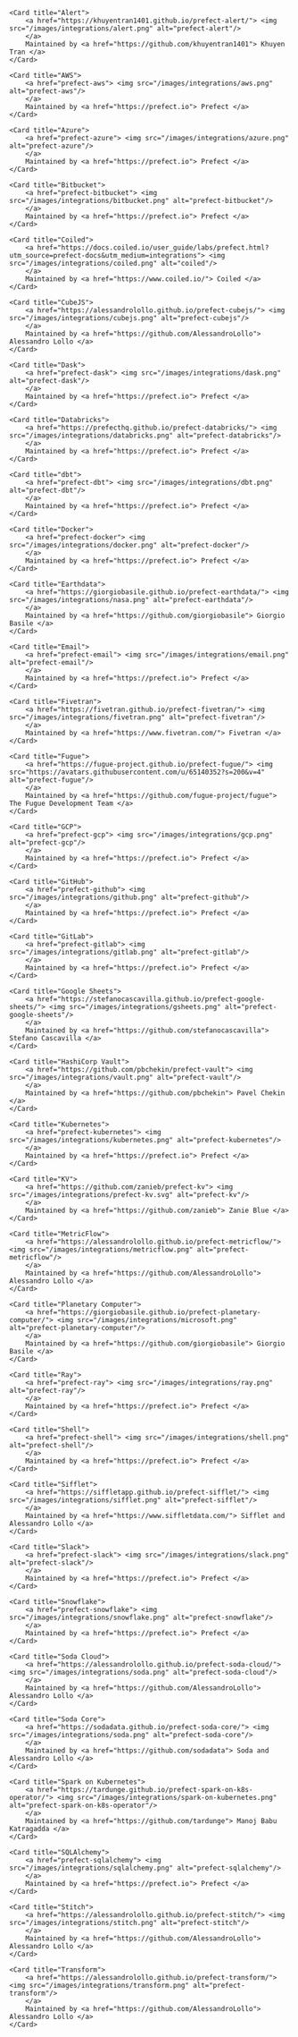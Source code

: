 
<!-- The code below is a jinja2 template that will be rendered by create_integrations_cards.py -->
<CardGroup cols={4}  className="text-center">

    <Card title="Alert">
        <a href="https://khuyentran1401.github.io/prefect-alert/"> <img src="/images/integrations/alert.png" alt="prefect-alert"/>
        </a>
        Maintained by <a href="https://github.com/khuyentran1401"> Khuyen Tran </a>
    </Card>

    <Card title="AWS">
        <a href="prefect-aws"> <img src="/images/integrations/aws.png" alt="prefect-aws"/>
        </a>
        Maintained by <a href="https://prefect.io"> Prefect </a>
    </Card>

    <Card title="Azure">
        <a href="prefect-azure"> <img src="/images/integrations/azure.png" alt="prefect-azure"/>
        </a>
        Maintained by <a href="https://prefect.io"> Prefect </a>
    </Card>

    <Card title="Bitbucket">
        <a href="prefect-bitbucket"> <img src="/images/integrations/bitbucket.png" alt="prefect-bitbucket"/>
        </a>
        Maintained by <a href="https://prefect.io"> Prefect </a>
    </Card>

    <Card title="Coiled">
        <a href="https://docs.coiled.io/user_guide/labs/prefect.html?utm_source=prefect-docs&utm_medium=integrations"> <img src="/images/integrations/coiled.png" alt="coiled"/>
        </a>
        Maintained by <a href="https://www.coiled.io/"> Coiled </a>
    </Card>

    <Card title="CubeJS">
        <a href="https://alessandrolollo.github.io/prefect-cubejs/"> <img src="/images/integrations/cubejs.png" alt="prefect-cubejs"/>
        </a>
        Maintained by <a href="https://github.com/AlessandroLollo"> Alessandro Lollo </a>
    </Card>

    <Card title="Dask">
        <a href="prefect-dask"> <img src="/images/integrations/dask.png" alt="prefect-dask"/>
        </a>
        Maintained by <a href="https://prefect.io"> Prefect </a>
    </Card>

    <Card title="Databricks">
        <a href="https://prefecthq.github.io/prefect-databricks/"> <img src="/images/integrations/databricks.png" alt="prefect-databricks"/>
        </a>
        Maintained by <a href="https://prefect.io"> Prefect </a>
    </Card>

    <Card title="dbt">
        <a href="prefect-dbt"> <img src="/images/integrations/dbt.png" alt="prefect-dbt"/>
        </a>
        Maintained by <a href="https://prefect.io"> Prefect </a>
    </Card>

    <Card title="Docker">
        <a href="prefect-docker"> <img src="/images/integrations/docker.png" alt="prefect-docker"/>
        </a>
        Maintained by <a href="https://prefect.io"> Prefect </a>
    </Card>

    <Card title="Earthdata">
        <a href="https://giorgiobasile.github.io/prefect-earthdata/"> <img src="/images/integrations/nasa.png" alt="prefect-earthdata"/>
        </a>
        Maintained by <a href="https://github.com/giorgiobasile"> Giorgio Basile </a>
    </Card>

    <Card title="Email">
        <a href="prefect-email"> <img src="/images/integrations/email.png" alt="prefect-email"/>
        </a>
        Maintained by <a href="https://prefect.io"> Prefect </a>
    </Card>

    <Card title="Fivetran">
        <a href="https://fivetran.github.io/prefect-fivetran/"> <img src="/images/integrations/fivetran.png" alt="prefect-fivetran"/>
        </a>
        Maintained by <a href="https://www.fivetran.com/"> Fivetran </a>
    </Card>

    <Card title="Fugue">
        <a href="https://fugue-project.github.io/prefect-fugue/"> <img src="https://avatars.githubusercontent.com/u/65140352?s=200&v=4" alt="prefect-fugue"/>
        </a>
        Maintained by <a href="https://github.com/fugue-project/fugue"> The Fugue Development Team </a>
    </Card>

    <Card title="GCP">
        <a href="prefect-gcp"> <img src="/images/integrations/gcp.png" alt="prefect-gcp"/>
        </a>
        Maintained by <a href="https://prefect.io"> Prefect </a>
    </Card>

    <Card title="GitHub">
        <a href="prefect-github"> <img src="/images/integrations/github.png" alt="prefect-github"/>
        </a>
        Maintained by <a href="https://prefect.io"> Prefect </a>
    </Card>

    <Card title="GitLab">
        <a href="prefect-gitlab"> <img src="/images/integrations/gitlab.png" alt="prefect-gitlab"/>
        </a>
        Maintained by <a href="https://prefect.io"> Prefect </a>
    </Card>

    <Card title="Google Sheets">
        <a href="https://stefanocascavilla.github.io/prefect-google-sheets/"> <img src="/images/integrations/gsheets.png" alt="prefect-google-sheets"/>
        </a>
        Maintained by <a href="https://github.com/stefanocascavilla"> Stefano Cascavilla </a>
    </Card>

    <Card title="HashiCorp Vault">
        <a href="https://github.com/pbchekin/prefect-vault"> <img src="/images/integrations/vault.png" alt="prefect-vault"/>
        </a>
        Maintained by <a href="https://github.com/pbchekin"> Pavel Chekin </a>
    </Card>

    <Card title="Kubernetes">
        <a href="prefect-kubernetes"> <img src="/images/integrations/kubernetes.png" alt="prefect-kubernetes"/>
        </a>
        Maintained by <a href="https://prefect.io"> Prefect </a>
    </Card>

    <Card title="KV">
        <a href="https://github.com/zanieb/prefect-kv"> <img src="/images/integrations/prefect-kv.svg" alt="prefect-kv"/>
        </a>
        Maintained by <a href="https://github.com/zanieb"> Zanie Blue </a>
    </Card>

    <Card title="MetricFlow">
        <a href="https://alessandrolollo.github.io/prefect-metricflow/"> <img src="/images/integrations/metricflow.png" alt="prefect-metricflow"/>
        </a>
        Maintained by <a href="https://github.com/AlessandroLollo"> Alessandro Lollo </a>
    </Card>

    <Card title="Planetary Computer">
        <a href="https://giorgiobasile.github.io/prefect-planetary-computer/"> <img src="/images/integrations/microsoft.png" alt="prefect-planetary-computer"/>
        </a>
        Maintained by <a href="https://github.com/giorgiobasile"> Giorgio Basile </a>
    </Card>

    <Card title="Ray">
        <a href="prefect-ray"> <img src="/images/integrations/ray.png" alt="prefect-ray"/>
        </a>
        Maintained by <a href="https://prefect.io"> Prefect </a>
    </Card>

    <Card title="Shell">
        <a href="prefect-shell"> <img src="/images/integrations/shell.png" alt="prefect-shell"/>
        </a>
        Maintained by <a href="https://prefect.io"> Prefect </a>
    </Card>

    <Card title="Sifflet">
        <a href="https://siffletapp.github.io/prefect-sifflet/"> <img src="/images/integrations/sifflet.png" alt="prefect-sifflet"/>
        </a>
        Maintained by <a href="https://www.siffletdata.com/"> Sifflet and Alessandro Lollo </a>
    </Card>

    <Card title="Slack">
        <a href="prefect-slack"> <img src="/images/integrations/slack.png" alt="prefect-slack"/>
        </a>
        Maintained by <a href="https://prefect.io"> Prefect </a>
    </Card>

    <Card title="Snowflake">
        <a href="prefect-snowflake"> <img src="/images/integrations/snowflake.png" alt="prefect-snowflake"/>
        </a>
        Maintained by <a href="https://prefect.io"> Prefect </a>
    </Card>

    <Card title="Soda Cloud">
        <a href="https://alessandrolollo.github.io/prefect-soda-cloud/"> <img src="/images/integrations/soda.png" alt="prefect-soda-cloud"/>
        </a>
        Maintained by <a href="https://github.com/AlessandroLollo"> Alessandro Lollo </a>
    </Card>

    <Card title="Soda Core">
        <a href="https://sodadata.github.io/prefect-soda-core/"> <img src="/images/integrations/soda.png" alt="prefect-soda-core"/>
        </a>
        Maintained by <a href="https://github.com/sodadata"> Soda and Alessandro Lollo </a>
    </Card>

    <Card title="Spark on Kubernetes">
        <a href="https://tardunge.github.io/prefect-spark-on-k8s-operator/"> <img src="/images/integrations/spark-on-kubernetes.png" alt="prefect-spark-on-k8s-operator"/>
        </a>
        Maintained by <a href="https://github.com/tardunge"> Manoj Babu Katragadda </a>
    </Card>

    <Card title="SQLAlchemy">
        <a href="prefect-sqlalchemy"> <img src="/images/integrations/sqlalchemy.png" alt="prefect-sqlalchemy"/>
        </a>
        Maintained by <a href="https://prefect.io"> Prefect </a>
    </Card>

    <Card title="Stitch">
        <a href="https://alessandrolollo.github.io/prefect-stitch/"> <img src="/images/integrations/stitch.png" alt="prefect-stitch"/>
        </a>
        Maintained by <a href="https://github.com/AlessandroLollo"> Alessandro Lollo </a>
    </Card>

    <Card title="Transform">
        <a href="https://alessandrolollo.github.io/prefect-transform/"> <img src="/images/integrations/transform.png" alt="prefect-transform"/>
        </a>
        Maintained by <a href="https://github.com/AlessandroLollo"> Alessandro Lollo </a>
    </Card>

</CardGroup>
